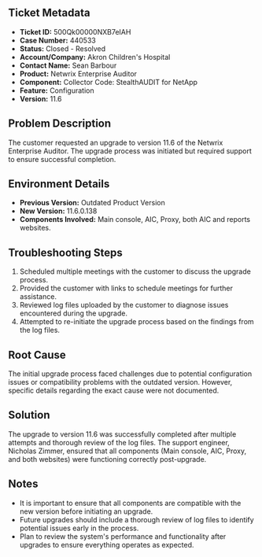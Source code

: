 ## Ticket Metadata
- **Ticket ID:** 500Qk00000NXB7eIAH
- **Case Number:** 440533
- **Status:** Closed - Resolved
- **Account/Company:** Akron Children's Hospital
- **Contact Name:** Sean Barbour
- **Product:** Netwrix Enterprise Auditor
- **Component:** Collector Code: StealthAUDIT for NetApp
- **Feature:** Configuration
- **Version:** 11.6

## Problem Description
The customer requested an upgrade to version 11.6 of the Netwrix Enterprise Auditor. The upgrade process was initiated but required support to ensure successful completion.

## Environment Details
- **Previous Version:** Outdated Product Version
- **New Version:** 11.6.0.138
- **Components Involved:** Main console, AIC, Proxy, both AIC and reports websites.

## Troubleshooting Steps
1. Scheduled multiple meetings with the customer to discuss the upgrade process.
2. Provided the customer with links to schedule meetings for further assistance.
3. Reviewed log files uploaded by the customer to diagnose issues encountered during the upgrade.
4. Attempted to re-initiate the upgrade process based on the findings from the log files.

## Root Cause
The initial upgrade process faced challenges due to potential configuration issues or compatibility problems with the outdated version. However, specific details regarding the exact cause were not documented.

## Solution
The upgrade to version 11.6 was successfully completed after multiple attempts and thorough review of the log files. The support engineer, Nicholas Zimmer, ensured that all components (Main console, AIC, Proxy, and both websites) were functioning correctly post-upgrade.

## Notes
- It is important to ensure that all components are compatible with the new version before initiating an upgrade.
- Future upgrades should include a thorough review of log files to identify potential issues early in the process.
- Plan to review the system's performance and functionality after upgrades to ensure everything operates as expected.